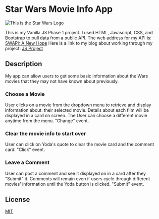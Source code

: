 # Star Wars Movie Info App

![This is the Star Wars Logo](https://upload.wikimedia.org/wikipedia/commons/6/6c/Star_Wars_Logo.svg)

This is my Vanilla JS Phase 1 project. I used HTML, Javascript, CSS, and Bootstrap to pull data from a public API.
The web address for my API is: [SWAPI: A New Hope](https://www.swapi.tech/)
Here is a link to my blog about working through my project:
[JS Project](https://medium.com/@jennings.josh/fetching-data-from-an-api-in-vanilla-javascript-star-wars-style-84cb9ad1bb45)

## Description

My app can allow users to get some basic information about the Wars movies that they may not have known about previously.

### Choose a Movie

User clicks on a movie from the dropdown menu to retrieve and display information about:
their selected movie. Details about each film will be displayed in a card on screen. The User can choose a different movie anytime from the menu. "Change" event.

### Clear the movie info to start over

User can click on Yoda's quote to clear the movie card and the comment card. "Click" event.

### Leave a Comment

User can post a comment and see it displayed on in a card after they "Submit" it. Comments will remain even if users cycle through different movies' information until the Yoda button is clicked. "Submit" event.

## License

[MIT](https://choosealicense.com/licenses/mit/)
